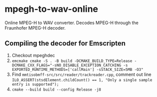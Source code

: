 # mpegh-to-wav-online
Online MPEG-H to WAV converter. Decodes MPEG-H through the Fraunhofer MPEG-H decoder.

## Compiling the decoder for Emscripten
1. Checkout mpeghdec
2. `emcmake cmake -S . -B build -DCMAKE_BUILD_TYPE=Release -DCMAKE_CXX_FLAGS="-sNO_DISABLE_EXCEPTION_CATCHING -s EXPORTED_RUNTIME_METHODS=['callMain'] -sSTACK_SIZE=5MB -O3"`
3. Find `mmtisobmff-src/src/reader/trackreader.cpp`, comment out line `ILO_ASSERT(stsdElement.childCount() == 1, "Only a single sample entry is supported");`
4. `cmake --build build --config Release -j8`
